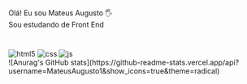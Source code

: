 Olá! Eu sou Mateus Augusto 🖐️ <br>
Sou estudando de Front End <br>

#

<div style="display: inline_block">
  <img align="center" alt="html5" src="https://img.shields.io/badge/HTML5-E34F26?style=for-the-badge&logo=html5&logoColor=white" />
  <img align="center" alt="css" src="https://img.shields.io/badge/CSS3-1572B6?style=for-the-badge&logo=css3&logoColor=white" />
  <img align="center" alt="js" src="https://img.shields.io/badge/JavaScript-F7DF1E?style=for-the-badge&logo=javascript&logoColor=black" />
<br>
![Anurag's GitHub stats](https://github-readme-stats.vercel.app/api?username=MateusAugusto1&show_icons=true&theme=radical)
